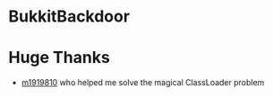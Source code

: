 # BukkitBackdoor

# Huge Thanks
- [m1919810](https://github.com/m1919810) who helped me solve the magical ClassLoader problem
